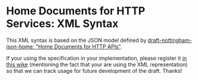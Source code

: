 # Home Documents for HTTP Services: XML Syntax

This XML syntax is based on the JSON model defined by [draft-nottingham-json-home: "Home Documents for HTTP APIs"](https://github.com/mnot/I-D/tree/gh-pages/http-problem).

If your using the specification in your implementation, please register it [in this wike](https://github.com/mnot/I-D/wiki/json-home) (mentioning the fact that your are using the XML representation) so that we can track usage for future development of the draft. Thanks!

